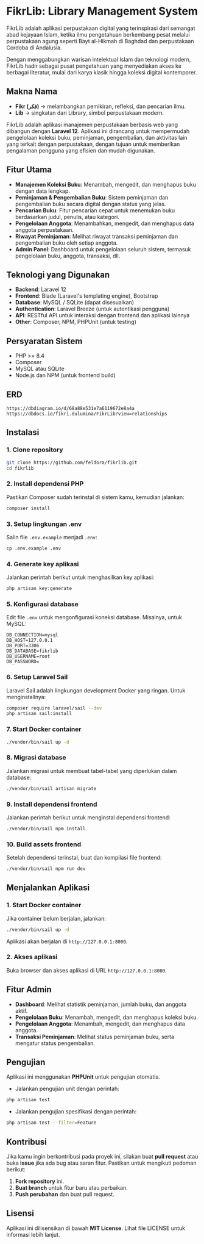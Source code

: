 # FikrLib: Library Management System
FikrLib adalah aplikasi perpustakaan digital yang terinspirasi dari semangat abad kejayaan Islam, ketika ilmu pengetahuan berkembang pesat melalui perpustakaan agung seperti Bayt al-Hikmah di Baghdad dan perpustakaan Cordoba di Andalusia.

Dengan menggabungkan warisan intelektual Islam dan teknologi modern, FikrLib hadir sebagai pusat pengetahuan yang menyediakan akses ke berbagai literatur, mulai dari karya klasik hingga koleksi digital kontemporer.

## Makna Nama

- **Fikr (فكر)** → melambangkan pemikiran, refleksi, dan pencarian ilmu.
- **Lib** → singkatan dari Library, simbol perpustakaan modern.

FikrLib adalah aplikasi manajemen perpustakaan berbasis web yang dibangun dengan **Laravel 12**. Aplikasi ini dirancang untuk mempermudah pengelolaan koleksi buku, peminjaman, pengembalian, dan aktivitas lain yang terkait dengan perpustakaan, dengan tujuan untuk memberikan pengalaman pengguna yang efisien dan mudah digunakan.

## Fitur Utama

- **Manajemen Koleksi Buku**: Menambah, mengedit, dan menghapus buku dengan data lengkap.
- **Peminjaman & Pengembalian Buku**: Sistem peminjaman dan pengembalian buku secara digital dengan status yang jelas.
- **Pencarian Buku**: Fitur pencarian cepat untuk menemukan buku berdasarkan judul, penulis, atau kategori.
- **Pengelolaan Anggota**: Menambahkan, mengedit, dan menghapus data anggota perpustakaan.
- **Riwayat Peminjaman**: Melihat riwayat transaksi peminjaman dan pengembalian buku oleh setiap anggota.
- **Admin Panel**: Dashboard untuk pengelolaan seluruh sistem, termasuk pengelolaan buku, anggota, transaksi, dll.

## Teknologi yang Digunakan

- **Backend**: Laravel 12
- **Frontend**: Blade (Laravel's templating engine), Bootstrap
- **Database**: MySQL / SQLite (dapat disesuaikan)
- **Authentication**: Laravel Breeze (untuk autentikasi pengguna)
- **API**: RESTful API untuk interaksi dengan frontend dan aplikasi lainnya
- **Other**: Composer, NPM, PHPUnit (untuk testing)

## Persyaratan Sistem

- PHP >= 8.4
- Composer
- MySQL atau SQLite
- Node.js dan NPM (untuk frontend build)

## ERD
  `https://dbdiagram.io/d/68a88e531e7a6119672e8a4a`
  `https://dbdocs.io/fikri.dulumina/FikrLib?view=relationships`

## Instalasi

### 1. Clone repository

```bash
git clone https://github.com/feldora/fikrlib.git
cd fikrlib
```

### 2. Install dependensi PHP

Pastikan Composer sudah terinstal di sistem kamu, kemudian jalankan:

```bash
composer install
```

### 3. Setup lingkungan .env

Salin file `.env.example` menjadi `.env`:

```bash
cp .env.example .env
```

### 4. Generate key aplikasi

Jalankan perintah berikut untuk menghasilkan key aplikasi:

```bash
php artisan key:generate
```

### 5. Konfigurasi database

Edit file `.env` untuk mengonfigurasi koneksi database. Misalnya, untuk MySQL:

```env
DB_CONNECTION=mysql
DB_HOST=127.0.0.1
DB_PORT=3306
DB_DATABASE=fikrlib
DB_USERNAME=root
DB_PASSWORD=
```

### 6. Setup Laravel Sail

Laravel Sail adalah lingkungan development Docker yang ringan. Untuk menginstallnya:

```bash
composer require laravel/sail --dev
php artisan sail:install
```

### 7. Start Docker container

```bash
./vendor/bin/sail up -d
```

### 8. Migrasi database

Jalankan migrasi untuk membuat tabel-tabel yang diperlukan dalam database:

```bash
./vendor/bin/sail artisan migrate
```

### 9. Install dependensi frontend

Jalankan perintah berikut untuk menginstal dependensi frontend:

```bash
./vendor/bin/sail npm install
```

### 10. Build assets frontend

Setelah dependensi terinstal, buat dan kompilasi file frontend:

```bash
./vendor/bin/sail npm run dev
```

## Menjalankan Aplikasi

### 1. Start Docker container

Jika container belum berjalan, jalankan:

```bash
./vendor/bin/sail up -d
```

Aplikasi akan berjalan di `http://127.0.0.1:8000`.

### 2. Akses aplikasi

Buka browser dan akses aplikasi di URL `http://127.0.0.1:8000`.

## Fitur Admin

- **Dashboard**: Melihat statistik peminjaman, jumlah buku, dan anggota aktif.
- **Pengelolaan Buku**: Menambah, mengedit, dan menghapus koleksi buku.
- **Pengelolaan Anggota**: Menambah, mengedit, dan menghapus data anggota.
- **Transaksi Peminjaman**: Melihat status peminjaman buku, serta mengatur status pengembalian.

## Pengujian

Aplikasi ini menggunakan **PHPUnit** untuk pengujian otomatis.

- Jalankan pengujian unit dengan perintah:

```bash
php artisan test
```

- Jalankan pengujian spesifikasi dengan perintah:

```bash
php artisan test --filter=Feature
```

## Kontribusi

Jika kamu ingin berkontribusi pada proyek ini, silakan buat **pull request** atau buka **issue** jika ada bug atau saran fitur. Pastikan untuk mengikuti pedoman berikut:

1. **Fork repository** ini.
2. **Buat branch** untuk fitur baru atau perbaikan.
3. **Push perubahan** dan buat pull request.

## Lisensi

Aplikasi ini dilisensikan di bawah **MIT License**. Lihat file LICENSE untuk informasi lebih lanjut.
